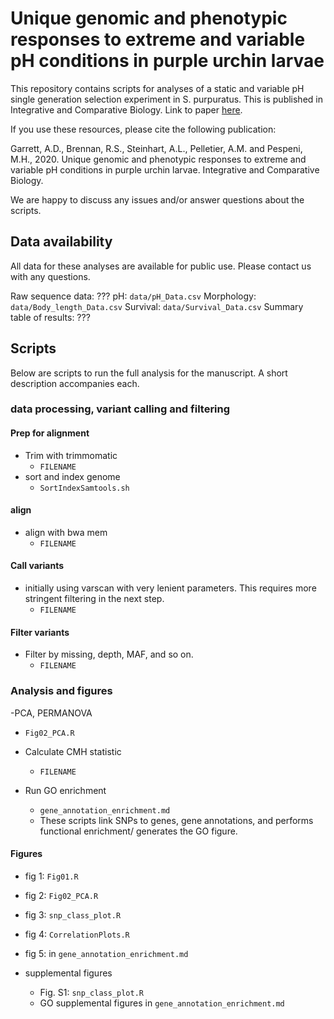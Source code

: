 # Unique genomic and phenotypic responses to extreme and variable pH conditions in purple urchin larvae

This repository contains scripts for analyses of a static and variable pH single generation selection experiment in S. purpuratus. This is published in Integrative and Comparative Biology. Link to paper [here](https://doi.org/10.1093/icb/icaa072).

If you use these resources, please cite the following publication:

Garrett, A.D., Brennan, R.S., Steinhart, A.L., Pelletier, A.M. and Pespeni, M.H., 2020. Unique genomic and phenotypic responses to extreme and variable pH conditions in purple urchin larvae. Integrative and Comparative Biology.

We are happy to discuss any issues and/or answer questions about the scripts.


## Data availability

All data for these analyses are available for public use. Please contact us with any questions.

Raw sequence data: ???
pH: `data/pH_Data.csv`
Morphology: `data/Body_length_Data.csv`
Survival: `data/Survival_Data.csv`
Summary table of results: ???

## Scripts

Below are scripts to run the full analysis for the manuscript. A short description accompanies each.

### data processing, variant calling and filtering

#### Prep for alignment

- Trim with trimmomatic
    - `FILENAME`
- sort and index genome
    - `SortIndexSamtools.sh`

#### align

- align with bwa mem
    - `FILENAME`

#### Call variants

- initially using varscan with very lenient parameters. This requires more stringent filtering in the next step.
    - `FILENAME`

#### Filter variants

- Filter by missing, depth, MAF, and so on.
    - `FILENAME`

### Analysis and figures

-PCA, PERMANOVA
  - `Fig02_PCA.R`

- Calculate CMH statistic
    - `FILENAME`

- Run GO enrichment
  - `gene_annotation_enrichment.md`
  - These scripts link SNPs to genes, gene annotations, and performs functional enrichment/ generates the GO figure.

#### Figures

- fig 1: `Fig01.R`
- fig 2: `Fig02_PCA.R`
- fig 3: `snp_class_plot.R`
- fig 4: `CorrelationPlots.R`
- fig 5: in `gene_annotation_enrichment.md`

- supplemental figures
  - Fig. S1: `snp_class_plot.R`
  - GO supplemental figures in `gene_annotation_enrichment.md`

